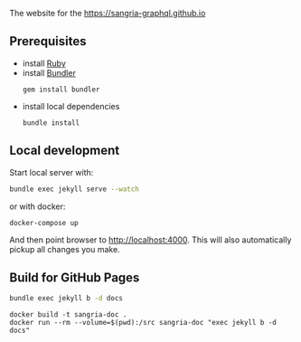 The website for the https://sangria-graphql.github.io

## Prerequisites

- install [Ruby](https://www.ruby-lang.org/en/)
- install [Bundler](https://bundler.io/)
  ```
  gem install bundler
  ```
- install local dependencies
  ```
  bundle install
  ```

## Local development

Start local server with:

```bash
bundle exec jekyll serve --watch
```

or with docker:
```
docker-compose up
```


And then point browser to [http://localhost:4000](http://localhost:4000). This will also automatically pickup all changes you make.

## Build for GitHub Pages

```bash
bundle exec jekyll b -d docs
```

```
docker build -t sangria-doc .
docker run --rm --volume=$(pwd):/src sangria-doc "exec jekyll b -d docs"
```